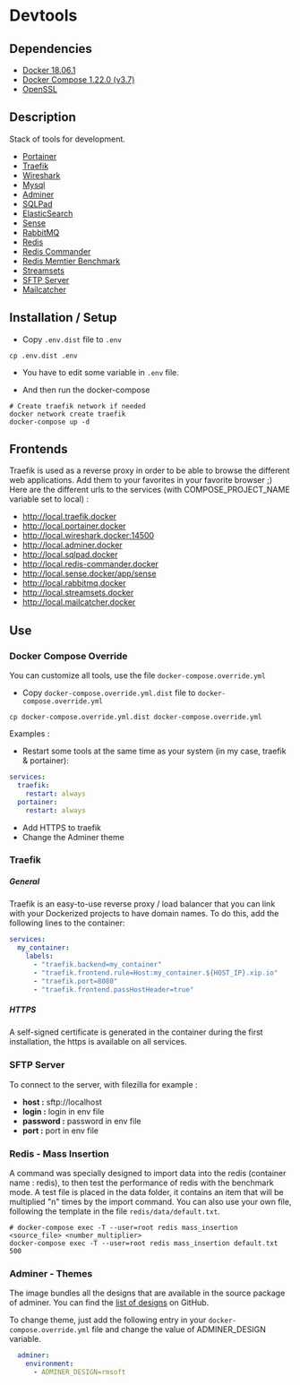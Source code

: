 # Devtools

## Dependencies

- [Docker 18.06.1](https://docs.docker.com/install/)
- [Docker Compose 1.22.0 (v3.7)](https://docs.docker.com/compose/)
- [OpenSSL](https://www.openssl.org/)

## Description

Stack of tools for development.

- [Portainer](https://portainer.io/)
- [Traefik](https://traefik.io/)
- [Wireshark](https://www.wireshark.org/)
- [Mysql](https://www.mysql.com/fr/)
- [Adminer](https://www.adminer.org/)
- [SQLPad](https://rickbergfalk.github.io/sqlpad/)
- [ElasticSearch](https://www.elastic.co/fr/products/elasticsearch)
- [Sense](https://www.elastic.co/guide/en/sense/current/sense-ui.html)
- [RabbitMQ](https://www.rabbitmq.com/)
- [Redis](https://redis.io/)
- [Redis Commander](https://joeferner.github.io/redis-commander/)
- [Redis Memtier Benchmark](https://redis.io/topics/benchmarks)
- [Streamsets](https://streamsets.com/)
- [SFTP Server](https://hub.docker.com/r/atmoz/sftp/)
- [Mailcatcher](https://mailcatcher.me/)

## Installation / Setup

- Copy `.env.dist` file to `.env`

```shell
cp .env.dist .env
```

- You have to edit some variable in `.env` file.

- And then run the docker-compose
```shell
# Create traefik network if needed
docker network create traefik
docker-compose up -d
```

## Frontends

Traefik is used as a reverse proxy in order to be able to browse the different web applications. Add them to your favorites in your favorite browser ;)
Here are the different urls to the services (with COMPOSE_PROJECT_NAME variable set to local) :

- http://local.traefik.docker
- http://local.portainer.docker
- http://local.wireshark.docker:14500
- http://local.adminer.docker
- http://local.sqlpad.docker
- http://local.redis-commander.docker
- http://local.sense.docker/app/sense
- http://local.rabbitmq.docker
- http://local.streamsets.docker
- http://local.mailcatcher.docker

## Use

### Docker Compose Override

You can customize all tools, use the file `docker-compose.override.yml`

- Copy `docker-compose.override.yml.dist` file to `docker-compose.override.yml`
```shell
cp docker-compose.override.yml.dist docker-compose.override.yml
```

Examples :

- Restart some tools at the same time as your system (in my case, traefik & portainer):
```yaml
services:
  traefik:
    restart: always
  portainer:
    restart: always
```
- Add HTTPS to traefik
- Change the Adminer theme

### Traefik

##### General

Traefik is an easy-to-use reverse proxy / load balancer that you can link with your Dockerized projects to have domain names.
To do this, add the following lines to the container:
```yaml
services:
  my_container:
    labels:
      - "traefik.backend=my_container"
      - "traefik.frontend.rule=Host:my_container.${HOST_IP}.xip.io"
      - "traefik.port=8080"
      - "traefik.frontend.passHostHeader=true"
```

##### HTTPS

A self-signed certificate is generated in the container during the first installation, the https is available on all services.

### SFTP Server

To connect to the server, with filezilla for example :

- **host :** sftp://localhost
- **login :** login in env file
- **password :** password in env file
- **port :** port in env file

### Redis - Mass Insertion

A command was specially designed to import data into the redis (container name : redis), to then test the performance of redis with the benchmark mode.
A test file is placed in the data folder, it contains an item that will be multiplied "n" times by the import command.
You can also use your own file, following the template in the file `redis/data/default.txt`.

```shell
# docker-compose exec -T --user=root redis mass_insertion <source_file> <number_multiplier>
docker-compose exec -T --user=root redis mass_insertion default.txt 500
```

### Adminer - Themes

The image bundles all the designs that are available in the source package of adminer. 
You can find the [list of designs](https://github.com/vrana/adminer/tree/master/designs) on GitHub.

To change theme, just add the following entry in your `docker-compose.override.yml` file and change the value of ADMINER_DESIGN variable.

```yaml
  adminer:
    environment:
      - ADMINER_DESIGN=rmsoft
```
